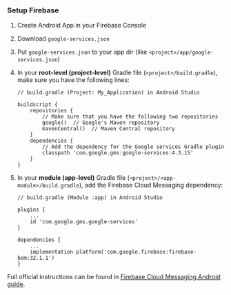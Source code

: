 ### Setup Firebase

1. Create Android App in your Firebase Console
2. Download `google-services.json`
3. Put `google-services.json` to your app dir (like `<project>/app/google-services.json`)
4. In your **root-level (project-level)** Gradle file (`<project>/build.gradle`), make sure you have the following lines:
   ```
   // build.gradle (Project: My_Application) in Android Studio

   buildscript {
       repositories {
           // Make sure that you have the following two repositories
           google()  // Google's Maven repository
           mavenCentral()  // Maven Central repository
       }
       dependencies {
           // Add the dependency for the Google services Gradle plugin
           classpath 'com.google.gms:google-services:4.3.15'
       }
   }
   ```

5. In your **module (app-level)** Gradle file (`<project>/<app-module>/build.gradle`), add the Firebase Cloud Messaging dependency:
   ```
   // build.gradle (Module :app) in Android Studio

   plugins {
       ...
       id 'com.google.gms.google-services'
   }

   dependencies {
       ...
       implementation platform('com.google.firebase:firebase-bom:32.1.1')
   }
   ```

Full official instructions can be found in [Firebase Cloud Messaging Android guide](https://firebase.google.com/docs/android/setup#console).
